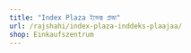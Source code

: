 ```yaml
---
title: "Index Plaza ইন্ডেক্স প্লাজা"
url: /rajshahi/index-plaza-inddeks-plaajaa/
shop: Einkaufszentrum
---
```

